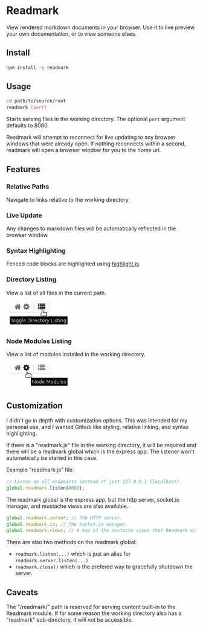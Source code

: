 # Readmark

View rendered markdown documents in your browser. Use it to live preview your
own documentation, or to view someone elses.

## Install

```sh
npm install -g readmark
```

## Usage

```sh
cd path/to/source/root
readmark [port]
```

Starts serving files in the working directory. The optional `port` argument
defaults to 8080.

Readmark will attempt to reconnect for live updating to any browser windows that
were already open. If nothing reconnects within a second, readmark will open a
browser window for you to the home url.

## Features

### Relative Paths

Navigate to links relative to the working directory.

### Live Update

Any changes to markdown files will be automatically reflected in the browser
window.

### Syntax Highlighting

Fenced code blocks are highlighted using
[highlight.js](https://highlightjs.org).

### Directory Listing

View a list of all files in the current path.

<img src="/readmark/images/directory.png" alt="Toggle Directory Listing">

### Node Modules Listing

View a list of modules installed in the working directory.

<img src="/readmark/images/modules.png" alt="Node Modules Listing">

## Customization

I didn't go in depth with customization options. This was intended for my
personal use, and I wanted Github like styling, relative linking, and syntax
highlighting.

If there is a "readmark.js" file in the working directory, it will be required
and there will be a readmark global which is the express app. The listener won't
automatically be started in this case.

Example "readmark.js" file:

```js
// Listen on all endpoints instead of just 127.0.0.1 (localhost).
global.readmark.listen(8080);
```

The readmark global is the express app, but the http server, socket.io manager,
and mustache views are also available.

```js
global.readmark.server; // The HTTP server.
global.readmark.io; // The Socket.io manager.
global.readmark.views; // A map of the mustache views that Readmark will use.
```

There are also two methods on the readmark global:
* `readmark.listen(...)` which is just an alias for `readmark.server.listen(...)`
* `readmark.close()` which is the prefered way to gracefully shutdown the
server.

## Caveats

The "/readmark/" path is reserved for serving content built-in to the Readmark
module. If for some reason the working directory also has a "readmark"
sub-directory, it will not be accessible.